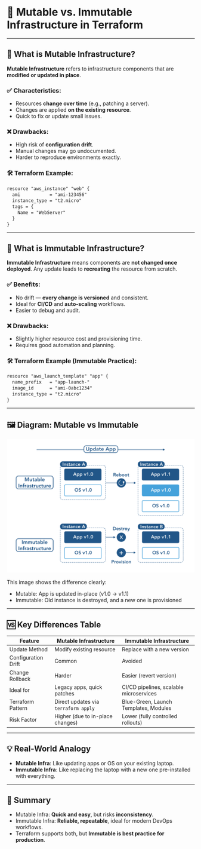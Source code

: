 
# 🔁 Mutable vs. Immutable Infrastructure in Terraform

---

## 🧬 What is Mutable Infrastructure?

**Mutable Infrastructure** refers to infrastructure components that are **modified or updated in place**.

### ✅ Characteristics:
- Resources **change over time** (e.g., patching a server).
- Changes are applied **on the existing resource**.
- Quick to fix or update small issues.

### ❌ Drawbacks:
- High risk of **configuration drift**.
- Manual changes may go undocumented.
- Harder to reproduce environments exactly.

### 🛠️ Terraform Example:
```hcl
resource "aws_instance" "web" {
  ami           = "ami-123456"
  instance_type = "t2.micro"
  tags = {
    Name = "WebServer"
  }
}
````

---

## 🧊 What is Immutable Infrastructure?

**Immutable Infrastructure** means components are **not changed once deployed**. Any update leads to **recreating** the resource from scratch.

### ✅ Benefits:

* No drift — **every change is versioned** and consistent.
* Ideal for **CI/CD** and **auto-scaling** workflows.
* Easier to debug and audit.

### ❌ Drawbacks:

* Slightly higher resource cost and provisioning time.
* Requires good automation and planning.

### 🛠️ Terraform Example (Immutable Practice):

```hcl
resource "aws_launch_template" "app" {
  name_prefix   = "app-launch-"
  image_id      = "ami-0abc1234"
  instance_type = "t2.micro"
}
```

---

## 🖼️ Diagram: Mutable vs Immutable

![Mutable vs Immutable Infrastructure](../Diagrams/mutable-immutable.jpg) <!-- Replace with your actual image path -->

This image shows the difference clearly:

* Mutable: App is updated in-place (v1.0 → v1.1)
* Immutable: Old instance is destroyed, and a new one is provisioned

---

## 🆚 Key Differences Table

| Feature             | Mutable Infrastructure               | Immutable Infrastructure                |
| ------------------- | ------------------------------------ | --------------------------------------- |
| Update Method       | Modify existing resource             | Replace with a new version              |
| Configuration Drift | Common                               | Avoided                                 |
| Change Rollback     | Harder                               | Easier (revert version)                 |
| Ideal for           | Legacy apps, quick patches           | CI/CD pipelines, scalable microservices |
| Terraform Pattern   | Direct updates via `terraform apply` | Blue-Green, Launch Templates, Modules   |
| Risk Factor         | Higher (due to in-place changes)     | Lower (fully controlled rollouts)       |

---

## 💡 Real-World Analogy

* **Mutable Infra**: Like updating apps or OS on your existing laptop.
* **Immutable Infra**: Like replacing the laptop with a new one pre-installed with everything.

---

## 📌 Summary

* Mutable Infra: **Quick and easy**, but risks **inconsistency**.
* Immutable Infra: **Reliable, repeatable**, ideal for modern DevOps workflows.
* Terraform supports both, but **Immutable is best practice for production**.

